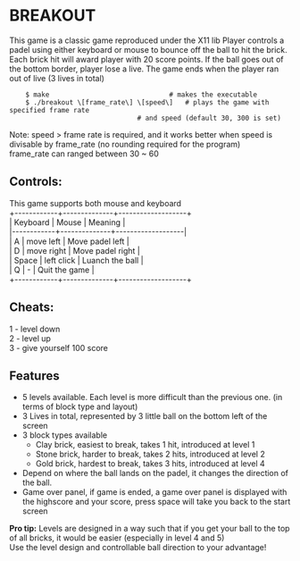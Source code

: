 BREAKOUT
================================

This game is a classic game reproduced under the X11 lib
Player controls a padel using either keyboard or mouse to bounce off
the ball to hit the brick. 
Each brick hit will award player with 20 score points.
If the ball goes out of the bottom border, player lose a live.
The game ends when the player ran out of live (3 lives in total)

		$ make                              # makes the executable
		$ ./breakout \[frame_rate\] \[speed\]   # plays the game with specified frame rate
                                    # and speed (default 30, 300 is set)

Note: speed > frame rate is required, and it works better when speed is  
      divisable by frame_rate (no rounding required for the program)  
      frame_rate can ranged between 30 ~ 60  

Controls:
-----------
  This game supports both mouse and keyboard  
  +------------+--------------+-------------------+  
  | Keyboard   | Mouse        | Meaning           |  
  |------------+--------------+-------------------|  
  | A          | move left    | Move padel left   |  
  | D          | move right   | Move padel right  |  
  | Space      | left click   | Luanch the ball   |  
  | Q          |     -        | Quit the game     |  
  +------------+--------------+-------------------+  

Cheats:
-----------
  1       - level down  
  2       - level up  
  3       - give yourself 100 score  

Features
-----------
  - 5 levels available. Each level is more difficult than the previous
    one. (in terms of block type and layout)
  - 3 Lives in total, represented by 3 little ball on the bottom left of
    the screen
  - 3 block types available
    - Clay brick, easiest to break, takes 1 hit, introduced at level 1
    - Stone brick, harder to break, takes 2 hits, introduced at level 2
    - Gold brick, hardest to break, takes 3 hits, introduced at level 4
  - Depend on where the ball lands on the padel, it changes the direction
    of the ball.
  - Game over panel, if game is ended, a game over panel is displayed with
    the highscore and your score, press space will take you back to the 
    start screen

**Pro tip:**
  Levels are designed in a way such that if you get your ball to the top  
  of all bricks, it would be easier (especially in level 4 and 5)  
  Use the level design and controllable ball direction to your advantage!  
